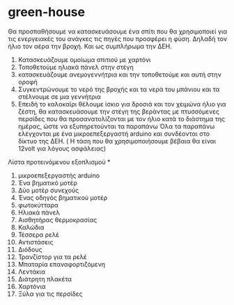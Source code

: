 # green-house
Θα προσπαθήσουμε να κατασκευάσουμε ένα σπίτι που θα χρησιμοποιεί για τις ενεργειακές του ανάγκες τις πηγές που προσφέρει
η φύση. Δηλαδή τον ήλιο τον αέρα την βροχή. Και ως συμπλήρωμα την ΔΕΗ.
1. Κατασκευάζουμε ομοίωμα σπιτιού με χαρτόνι
2. Τοποθετούμε ηλιακά πάνελ στην στέγη
3. κατασκευάζουμε ανεμογεννήτρια και την τοποθετούμε και αυτή στην οροφή
4. Συγκεντρώνουμε το νερό της βροχής και τα νερά του μπάνιου και τα στέλνουμε σε μια γεννήτρια
5. Επειδή το καλοκαίρι θέλουμε ίσκιο για δροσιά και τον χειμώνα ήλιο για ζέστη, θα κατασκευάσουμε την στέγη της βεράντας με
πτυσσόμενες περσίδες που θα προσανατολίζονται με τον ήλιο κατά το διάστημα της ημέρας, ώστε να εξυπηρετούνται τα
παραπάνω
Όλα τα παραπάνω ελέγχονται με ένα μικροεπεξεργαστή arduino και συνδέονται στο δίκτυο της ΔΕΗ. ( Η τάση που θα
χρησιμοποιήσουμε βέβαια θα είναι 12volt για λόγους ασφάλειας)


Λίστα προτεινόμενου εξοπλισμού *

1. μικροεπεξεργαστής arduino
2. Ένα βηματικό μοτέρ
3. Δύο μοτέρ συνεχούς
4. Ένας οδηγός βηματικού μοτέρ
5. φωτοκύτταρα
6. Ηλιακά πάνελ
7. Αισθητήρας θερμοκρασίας
8. Καλώδια
9. Τέσσερα ρελέ
10. Αντιστάσεις
11. Διόδους
12. Τρανζίστορ για τα ρελέ
13. Μπαταρία επαναφορτιζόμενη
14. Λεντάκια
15. Διάτρητη πλακέτα
16. Χαρτόνια
17. Ξύλα για τις περσίδες
